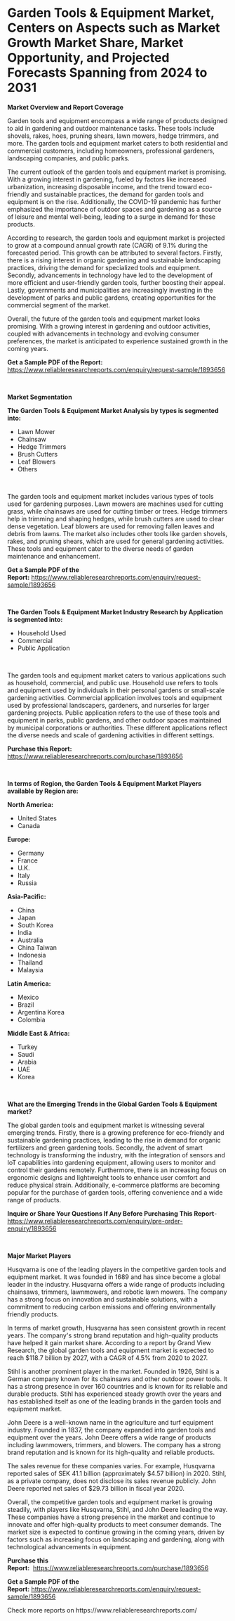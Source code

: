 <p><h1>Garden Tools & Equipment Market, Centers on Aspects such as Market Growth Market Share, Market Opportunity, and Projected Forecasts Spanning from 2024 to 2031</h1></p><p><strong>Market Overview and Report Coverage</strong></p>
<p><p>Garden tools and equipment encompass a wide range of products designed to aid in gardening and outdoor maintenance tasks. These tools include shovels, rakes, hoes, pruning shears, lawn mowers, hedge trimmers, and more. The garden tools and equipment market caters to both residential and commercial customers, including homeowners, professional gardeners, landscaping companies, and public parks.</p><p>The current outlook of the garden tools and equipment market is promising. With a growing interest in gardening, fueled by factors like increased urbanization, increasing disposable income, and the trend toward eco-friendly and sustainable practices, the demand for garden tools and equipment is on the rise. Additionally, the COVID-19 pandemic has further emphasized the importance of outdoor spaces and gardening as a source of leisure and mental well-being, leading to a surge in demand for these products.</p><p>According to research, the garden tools and equipment market is projected to grow at a compound annual growth rate (CAGR) of 9.1% during the forecasted period. This growth can be attributed to several factors. Firstly, there is a rising interest in organic gardening and sustainable landscaping practices, driving the demand for specialized tools and equipment. Secondly, advancements in technology have led to the development of more efficient and user-friendly garden tools, further boosting their appeal. Lastly, governments and municipalities are increasingly investing in the development of parks and public gardens, creating opportunities for the commercial segment of the market.</p><p>Overall, the future of the garden tools and equipment market looks promising. With a growing interest in gardening and outdoor activities, coupled with advancements in technology and evolving consumer preferences, the market is anticipated to experience sustained growth in the coming years.</p></p>
<p><strong>Get a Sample PDF of the Report:</strong> <a href="https://www.reliableresearchreports.com/enquiry/request-sample/1893656">https://www.reliableresearchreports.com/enquiry/request-sample/1893656</a></p>
<p>&nbsp;</p>
<p><strong>Market Segmentation</strong></p>
<p><strong>The Garden Tools & Equipment Market Analysis by types is segmented into:</strong></p>
<p><ul><li>Lawn Mower</li><li>Chainsaw</li><li>Hedge Trimmers</li><li>Brush Cutters</li><li>Leaf Blowers</li><li>Others</li></ul></p>
<p>&nbsp;</p>
<p><p>The garden tools and equipment market includes various types of tools used for gardening purposes. Lawn mowers are machines used for cutting grass, while chainsaws are used for cutting timber or trees. Hedge trimmers help in trimming and shaping hedges, while brush cutters are used to clear dense vegetation. Leaf blowers are used for removing fallen leaves and debris from lawns. The market also includes other tools like garden shovels, rakes, and pruning shears, which are used for general gardening activities. These tools and equipment cater to the diverse needs of garden maintenance and enhancement.</p></p>
<p><strong>Get a Sample PDF of the Report:</strong>&nbsp;<a href="https://www.reliableresearchreports.com/enquiry/request-sample/1893656">https://www.reliableresearchreports.com/enquiry/request-sample/1893656</a></p>
<p>&nbsp;</p>
<p><strong>The Garden Tools & Equipment Market Industry Research by Application is segmented into:</strong></p>
<p><ul><li>Household Used</li><li>Commercial</li><li>Public Application</li></ul></p>
<p>&nbsp;</p>
<p><p>The garden tools and equipment market caters to various applications such as household, commercial, and public use. Household use refers to tools and equipment used by individuals in their personal gardens or small-scale gardening activities. Commercial application involves tools and equipment used by professional landscapers, gardeners, and nurseries for larger gardening projects. Public application refers to the use of these tools and equipment in parks, public gardens, and other outdoor spaces maintained by municipal corporations or authorities. These different applications reflect the diverse needs and scale of gardening activities in different settings.</p></p>
<p><strong>Purchase this Report:</strong>&nbsp; <a href="https://www.reliableresearchreports.com/purchase/1893656">https://www.reliableresearchreports.com/purchase/1893656</a></p>
<p>&nbsp;</p>
<p><strong>In terms of Region, the Garden Tools & Equipment Market Players available by Region are:</strong></p>
<p>
    <p> <strong> North America: </strong>
        <ul>
            <li>United States</li>
            <li>Canada</li>
        </ul>
        </p> 
    <p> <strong> Europe: </strong>
        <ul>
            <li>Germany</li>
            <li>France</li>
            <li>U.K.</li>
            <li>Italy</li>
            <li>Russia</li>
        </ul>
        </p> 
    <p> <strong> Asia-Pacific: </strong>
        <ul>
            <li>China</li>
            <li>Japan</li>
            <li>South Korea</li>
            <li>India</li>
            <li>Australia</li>
            <li>China Taiwan</li>
            <li>Indonesia</li>
            <li>Thailand</li>
            <li>Malaysia</li>
        </ul>
        </p> 
    <p> <strong> Latin America: </strong>
        <ul>
            <li>Mexico</li>
            <li>Brazil</li>
            <li>Argentina Korea</li>
            <li>Colombia</li>
        </ul>
        </p> 
    <p> <strong> Middle East & Africa: </strong>
        <ul>
            <li>Turkey</li>
            <li>Saudi</li>
            <li>Arabia</li>
            <li>UAE</li>
            <li>Korea</li>
        </ul>
    </p>
    </p>
<p>&nbsp;</p>
<p><strong>What are the Emerging Trends in the Global Garden Tools & Equipment market?</strong></p>
<p><p>The global garden tools and equipment market is witnessing several emerging trends. Firstly, there is a growing preference for eco-friendly and sustainable gardening practices, leading to the rise in demand for organic fertilizers and green gardening tools. Secondly, the advent of smart technology is transforming the industry, with the integration of sensors and IoT capabilities into gardening equipment, allowing users to monitor and control their gardens remotely. Furthermore, there is an increasing focus on ergonomic designs and lightweight tools to enhance user comfort and reduce physical strain. Additionally, e-commerce platforms are becoming popular for the purchase of garden tools, offering convenience and a wide range of products.</p></p>
<p><strong>Inquire or Share Your Questions If Any Before Purchasing This Report</strong>- <a href="https://www.reliableresearchreports.com/enquiry/pre-order-enquiry/1893656">https://www.reliableresearchreports.com/enquiry/pre-order-enquiry/1893656</a></p>
<p>&nbsp;</p>
<p><strong>Major Market Players</strong></p>
<p><p>Husqvarna is one of the leading players in the competitive garden tools and equipment market. It was founded in 1689 and has since become a global leader in the industry. Husqvarna offers a wide range of products including chainsaws, trimmers, lawnmowers, and robotic lawn mowers. The company has a strong focus on innovation and sustainable solutions, with a commitment to reducing carbon emissions and offering environmentally friendly products.</p><p>In terms of market growth, Husqvarna has seen consistent growth in recent years. The company's strong brand reputation and high-quality products have helped it gain market share. According to a report by Grand View Research, the global garden tools and equipment market is expected to reach $118.7 billion by 2027, with a CAGR of 4.5% from 2020 to 2027.</p><p>Stihl is another prominent player in the market. Founded in 1926, Stihl is a German company known for its chainsaws and other outdoor power tools. It has a strong presence in over 160 countries and is known for its reliable and durable products. Stihl has experienced steady growth over the years and has established itself as one of the leading brands in the garden tools and equipment market.</p><p>John Deere is a well-known name in the agriculture and turf equipment industry. Founded in 1837, the company expanded into garden tools and equipment over the years. John Deere offers a wide range of products including lawnmowers, trimmers, and blowers. The company has a strong brand reputation and is known for its high-quality and reliable products.</p><p>The sales revenue for these companies varies. For example, Husqvarna reported sales of SEK 41.1 billion (approximately $4.57 billion) in 2020. Stihl, as a private company, does not disclose its sales revenue publicly. John Deere reported net sales of $29.73 billion in fiscal year 2020.</p><p>Overall, the competitive garden tools and equipment market is growing steadily, with players like Husqvarna, Stihl, and John Deere leading the way. These companies have a strong presence in the market and continue to innovate and offer high-quality products to meet consumer demands. The market size is expected to continue growing in the coming years, driven by factors such as increasing focus on landscaping and gardening, along with technological advancements in equipment.</p></p>
<p><strong>Purchase this Report:</strong>&nbsp;&nbsp;<a href="https://www.reliableresearchreports.com/purchase/1893656">https://www.reliableresearchreports.com/purchase/1893656</a></p>
<p></p>
<p><strong>Get a Sample PDF of the Report:</strong>&nbsp;<a href="https://www.reliableresearchreports.com/enquiry/request-sample/1893656">https://www.reliableresearchreports.com/enquiry/request-sample/1893656</a></p>
<p>Check more reports on https://www.reliableresearchreports.com/</p>